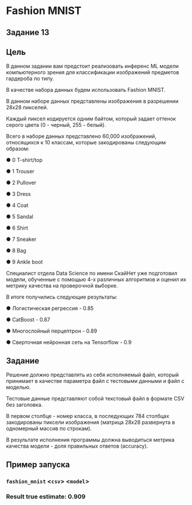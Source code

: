 # Fashion MNIST

## Задание 13

## Цель 

В данном задании вам предстоит реализовать инференс ML модели компьютерного зрения для классификации изображений предметов гардероба по типу. 

В качестве набора данных будем использовать Fashion MNIST. 

В данном наборе данных представлены изображения в разрешении 28x28 пикселей. 

Каждый пиксел кодируется одним байтом, который задает оттенок серого цвета (0 - черный, 255 - белый).

Всего в наборе данных представлено 60,000 изображений, относящихся к 10 классам, которые закодированы следующим образом:

● 0 T-shirt/top

● 1 Trouser

● 2 Pullover

● 3 Dress

● 4 Coat

● 5 Sandal

● 6 Shirt

● 7 Sneaker

● 8 Bag

● 9 Ankle boot

Специалист отдела Data Science по имени СкайНет уже подготовил модели, обученные с помощью 4-х различных алгоритмов и оценил их метрику качества на проверочной выборке. 

В итоге получились следующие результаты:

● Логистическая регрессия - 0.85

● CatBoost - 0.87

● Многослойный перцептрон - 0.89

● Сверточная нейронная сеть на Tensorflow - 0.9

## Задание

Решение должно представлять из себя исполняемый файл, который принимает в качестве параметра файл с тестовыми данными и файл с моделью. 

Тестовые данные представляют собой текстовый файл в формате CSV без заголовка. 

В первом столбце - номер класса, в последующих 784 столбцах закодированы пиксели изображения (матрица 28x28 развернута в одномерный массив по строкам).

В результате исполнения программы должна выводиться метрика качества модели - доля правильных ответов (accuracy).

## Пример запуска

### ```fashion_mnist``` \<```csv```\> \<```model```\>
### Result true estimate: 0.909